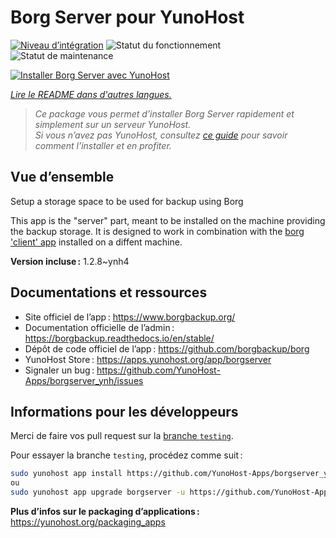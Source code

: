 <!--
Nota bene : ce README est automatiquement généré par <https://github.com/YunoHost/apps/tree/master/tools/readme_generator>
Il NE doit PAS être modifié à la main.
-->

# Borg Server pour YunoHost

[![Niveau d’intégration](https://dash.yunohost.org/integration/borgserver.svg)](https://ci-apps.yunohost.org/ci/apps/borgserver/) ![Statut du fonctionnement](https://ci-apps.yunohost.org/ci/badges/borgserver.status.svg) ![Statut de maintenance](https://ci-apps.yunohost.org/ci/badges/borgserver.maintain.svg)

[![Installer Borg Server avec YunoHost](https://install-app.yunohost.org/install-with-yunohost.svg)](https://install-app.yunohost.org/?app=borgserver)

*[Lire le README dans d'autres langues.](./ALL_README.md)*

> *Ce package vous permet d’installer Borg Server rapidement et simplement sur un serveur YunoHost.*  
> *Si vous n’avez pas YunoHost, consultez [ce guide](https://yunohost.org/install) pour savoir comment l’installer et en profiter.*

## Vue d’ensemble

Setup a storage space to be used for backup using Borg

This app is the "server" part, meant to be installed on the machine providing the backup storage. It is designed to work in combination with the [borg 'client' app](https://apps.yunohost.org/app/borg) installed on a diffent machine.


**Version incluse :** 1.2.8~ynh4
## Documentations et ressources

- Site officiel de l’app : <https://www.borgbackup.org/>
- Documentation officielle de l’admin : <https://borgbackup.readthedocs.io/en/stable/>
- Dépôt de code officiel de l’app : <https://github.com/borgbackup/borg>
- YunoHost Store : <https://apps.yunohost.org/app/borgserver>
- Signaler un bug : <https://github.com/YunoHost-Apps/borgserver_ynh/issues>

## Informations pour les développeurs

Merci de faire vos pull request sur la [branche `testing`](https://github.com/YunoHost-Apps/borgserver_ynh/tree/testing).

Pour essayer la branche `testing`, procédez comme suit :

```bash
sudo yunohost app install https://github.com/YunoHost-Apps/borgserver_ynh/tree/testing --debug
ou
sudo yunohost app upgrade borgserver -u https://github.com/YunoHost-Apps/borgserver_ynh/tree/testing --debug
```

**Plus d’infos sur le packaging d’applications :** <https://yunohost.org/packaging_apps>

